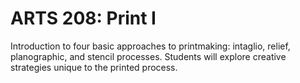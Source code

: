 # ARTS 208: Print I

Introduction to four basic approaches to printmaking: intaglio, relief, planographic, and stencil processes. Students will explore creative strategies unique to the printed process.